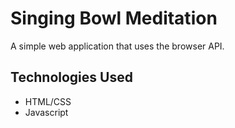 # Singing Bowl Meditation

A simple web application that uses the browser API.

## Technologies Used
* HTML/CSS
* Javascript
